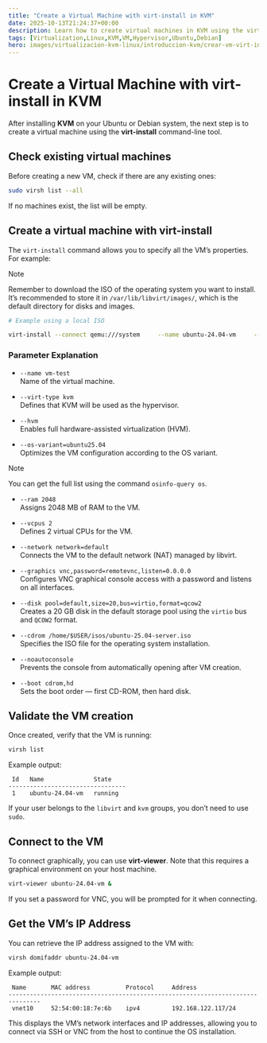 ```yaml
---
title: "Create a Virtual Machine with virt-install in KVM"
date: 2025-10-13T21:24:37+00:00
description: Learn how to create virtual machines in KVM using the virt-install command-line tool on Ubuntu/Debian systems.
tags: [Virtualization,Linux,KVM,VM,Hypervisor,Ubuntu,Debian]
hero: images/virtualizacion-kvm-linux/introduccion-kvm/crear-vm-virt-install.jpg
---
```


# Create a Virtual Machine with virt-install in KVM

After installing **KVM** on your Ubuntu or Debian system, the next step is to create a virtual machine using the **virt-install** command-line tool.

## Check existing virtual machines

Before creating a new VM, check if there are any existing ones:

```bash
sudo virsh list --all
```

If no machines exist, the list will be empty.

## Create a virtual machine with virt-install

The `virt-install` command allows you to specify all the VM’s properties. For example:

> [!NOTE]  
> Remember to download the ISO of the operating system you want to install.  
> It’s recommended to store it in `/var/lib/libvirt/images/`, which is the default directory for disks and images.

```bash
# Example using a local ISO

virt-install --connect qemu:///system     --name ubuntu-24.04-vm     --virt-type kvm --hvm --os-variant=ubuntu24.04     --ram 4096 --vcpus 2 --network network=default     --disk pool=default,size=20,bus=virtio,format=qcow2     --cdrom /var/lib/libvirt/images/ubuntu-24.04.3-live-server-amd64.iso     --boot uefi,cdrom,hd     --noautoconsole     --graphics none
```

### Parameter Explanation

- `--name vm-test`  
  Name of the virtual machine.

- `--virt-type kvm`  
  Defines that KVM will be used as the hypervisor.

- `--hvm`  
  Enables full hardware-assisted virtualization (HVM).

- `--os-variant=ubuntu25.04`  
  Optimizes the VM configuration according to the OS variant.

> [!NOTE]  
> You can get the full list using the command `osinfo-query os`.

- `--ram 2048`  
  Assigns 2048 MB of RAM to the VM.

- `--vcpus 2`  
  Defines 2 virtual CPUs for the VM.

- `--network network=default`  
  Connects the VM to the default network (NAT) managed by libvirt.

- `--graphics vnc,password=remotevnc,listen=0.0.0.0`  
  Configures VNC graphical console access with a password and listens on all interfaces.

- `--disk pool=default,size=20,bus=virtio,format=qcow2`  
  Creates a 20 GB disk in the default storage pool using the `virtio` bus and `QCOW2` format.

- `--cdrom /home/$USER/isos/ubuntu-25.04-server.iso`  
  Specifies the ISO file for the operating system installation.

- `--noautoconsole`  
  Prevents the console from automatically opening after VM creation.

- `--boot cdrom,hd`  
  Sets the boot order — first CD-ROM, then hard disk.

## Validate the VM creation

Once created, verify that the VM is running:

```bash
virsh list
```
Example output:
```
 Id   Name              State
---------------------------------
 1    ubuntu-24.04-vm   running
```

If your user belongs to the `libvirt` and `kvm` groups, you don’t need to use `sudo`.

## Connect to the VM

To connect graphically, you can use **virt-viewer**. Note that this requires a graphical environment on your host machine.

```bash
virt-viewer ubuntu-24.04-vm &
```

If you set a password for VNC, you will be prompted for it when connecting.

## Get the VM’s IP Address

You can retrieve the IP address assigned to the VM with:

```bash
virsh domifaddr ubuntu-24.04-vm
```
Example output:
```
 Name       MAC address          Protocol     Address
-------------------------------------------------------------------------------
 vnet10     52:54:00:18:7e:6b    ipv4         192.168.122.117/24
```

This displays the VM’s network interfaces and IP addresses, allowing you to connect via SSH or VNC from the host to continue the OS installation.